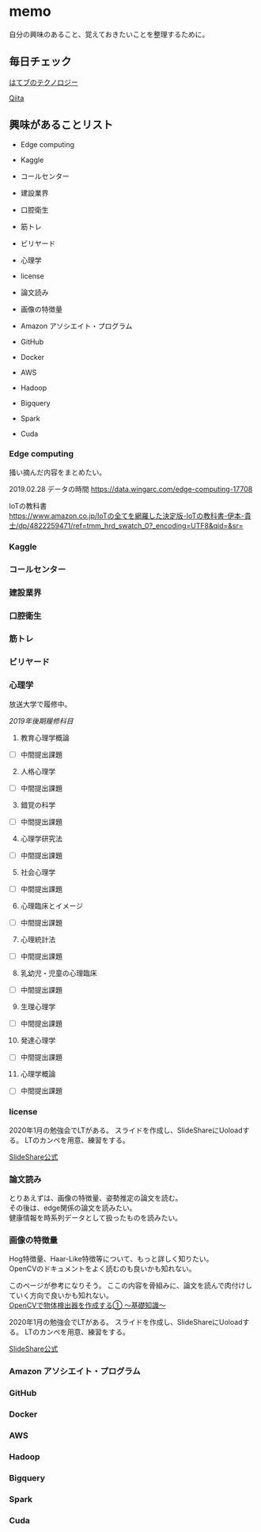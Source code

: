 # memo  
自分の興味のあること、覚えておきたいことを整理するために。


## 毎日チェック

[はてブのテクノロジー](https://b.hatena.ne.jp/hotentry/it)

[Qiita](https://qiita.com)

  
## 興味があることリスト

* Edge computing

* Kaggle

* コールセンター

* 建設業界

* 口腔衛生

* 筋トレ

* ビリヤード

* 心理学

* license

* 論文読み

* 画像の特徴量

* Amazon アソシエイト・プログラム

* GitHub  

* Docker

* AWS

* Hadoop

* Bigquery

* Spark

* Cuda

### Edge computing
掻い摘んだ内容をまとめたい。


2019.02.28 データの時間
https://data.wingarc.com/edge-computing-17708


IoTの教科書  
https://www.amazon.co.jp/IoTの全てを網羅した決定版-IoTの教科書-伊本-貴士/dp/4822259471/ref=tmm_hrd_swatch_0?_encoding=UTF8&qid=&sr=


### Kaggle



### コールセンター



### 建設業界



### 口腔衛生



### 筋トレ



### ビリヤード



### 心理学
放送大学で履修中。

*2019年後期履修科目*

1. 教育心理学概論
- [ ] 中間提出課題

2. 人格心理学
- [ ] 中間提出課題

3. 錯覚の科学
- [ ] 中間提出課題

4. 心理学研究法
- [ ] 中間提出課題

5. 社会心理学
- [ ] 中間提出課題

6. 心理臨床とイメージ
- [ ] 中間提出課題

7. 心理統計法
- [ ] 中間提出課題

8. 乳幼児・児童の心理臨床
- [ ] 中間提出課題

9. 生理心理学
- [ ] 中間提出課題

10. 発達心理学
- [ ] 中間提出課題

11. 心理学概論
- [ ] 中間提出課題


### license
2020年1月の勉強会でLTがある。
スライドを作成し、SlideShareにUoloadする。
LTのカンペを用意、練習をする。

[SlideShare公式](https://www.slideshare.net)


### 論文読み
とりあえずは、画像の特徴量、姿勢推定の論文を読む。  
その後は、edge関係の論文を読みたい。  
健康情報を時系列データとして扱ったものを読みたい。  


### 画像の特徴量
Hog特徴量、Haar-Like特徴等について、もっと詳しく知りたい。  
OpenCVのドキュメントをよく読むのも良いかも知れない。  

このページが参考になりそう。
ここの内容を骨組みに、論文を読んで肉付けしていく方向で良いかも知れない。  
[OpenCVで物体検出器を作成する① ～基礎知識～](https://www.pro-s.co.jp/blog/system/opencv/6202)  


2020年1月の勉強会でLTがある。
スライドを作成し、SlideShareにUoloadする。
LTのカンペを用意、練習をする。

[SlideShare公式](https://www.slideshare.net)


### Amazon アソシエイト・プログラム



### GitHub  



### Docker



### AWS



### Hadoop



### Bigquery



### Spark



### Cuda




